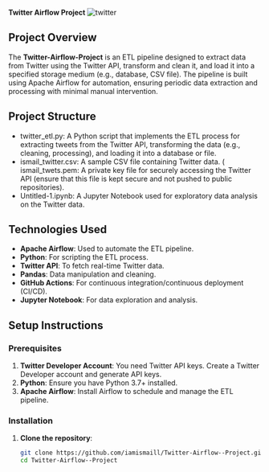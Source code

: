 **Twitter Airflow Project**
![twitter](https://user-images.githubusercontent.com/51711008/201462230-7d767c6a-6367-40f7-8b82-cd23a14998ab.jpeg)

## Project Overview
The **Twitter-Airflow-Project** is an ETL pipeline designed to extract data from Twitter using the Twitter API, transform and clean it, and load it into a specified storage medium (e.g., database, CSV file). The pipeline is built using Apache Airflow for automation, ensuring periodic data extraction and processing with minimal manual intervention.

## Project Structure

* twitter_etl.py: A Python script that implements the ETL process for extracting tweets from the Twitter API, transforming the data (e.g., cleaning, processing), and loading it into a database or file.
* ismail_twitter.csv: A sample CSV file containing Twitter data.
( ismail_twets.pem: A private key file for securely accessing the Twitter API (ensure that this file is kept secure and not pushed to public repositories).
* Untitled-1.ipynb: A Jupyter Notebook used for exploratory data analysis on the Twitter data.

## Technologies Used

- **Apache Airflow**: Used to automate the ETL pipeline.
- **Python**: For scripting the ETL process.
- **Twitter API**: To fetch real-time Twitter data.
- **Pandas**: Data manipulation and cleaning.
- **GitHub Actions**: For continuous integration/continuous deployment (CI/CD).
- **Jupyter Notebook**: For data exploration and analysis.

## Setup Instructions

### Prerequisites
1. **Twitter Developer Account**: You need Twitter API keys. Create a Twitter Developer account and generate API keys.
2. **Python**: Ensure you have Python 3.7+ installed.
3. **Apache Airflow**: Install Airflow to schedule and manage the ETL pipeline.

### Installation

1. **Clone the repository**:
   ```bash
   git clone https://github.com/iamismaill/Twitter-Airflow--Project.git
   cd Twitter-Airflow--Project
```
